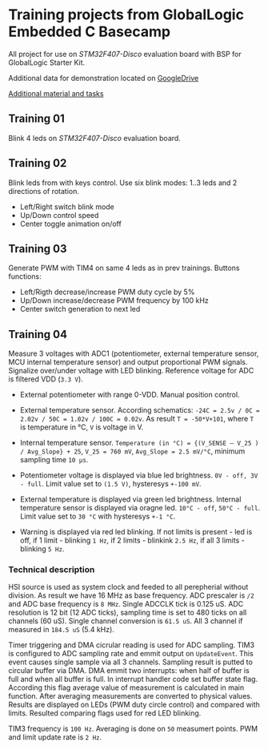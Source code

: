 # Training projects from GlobalLogic Embedded C Basecamp

All project for use on _STM32F407-Disco_ evaluation board with BSP for GlobalLogic Starter Kit.

Additional data for demonstration located on
[GoogleDrive](https://drive.google.com/drive/folders/1FCusyGBt-Cub02OuuL_l30AyVIVgV55s?usp=sharing)

[Additional material and tasks](https://drive.google.com/drive/folders/1ykWPKRX9-aB7cf1Uezi-jmffZY9AW5Ec)

## Training 01

Blink 4 leds on _STM32F407-Disco_ evaluation board.

## Training 02

Blink leds from with keys control. Use six blink modes: 1..3 leds and 2 directions of rotation.

* Left/Right switch blink mode
* Up/Down control speed
* Center toggle animation on/off

## Training 03

Generate PWM with TIM4 on same 4 leds as in prev trainings. Buttons functions:

* Left/Rigth decrease/increase PWM duty cycle by 5%
* Up/Down increase/decrease PWM frequency by 100 kHz
* Center switch generation to next led

## Training 04

Measure 3 voltages with ADC1 (potentiometer, external temperature sensor, MCU internal temperature sensor)
and output proportional PWM signals. Signalize over/under voltage with LED blinking.
Reference voltage for ADC is filtered VDD (`3.3 V`).

* External potentiometer with range 0-VDD. Manual position control.
* External temperature sensor. According schematics: `-24C = 2.5v / 0C = 2.02v / 50C = 1.02v / 100C = 0.02v`.
As result `T = -50*V+101`, where `T` is temperature in °C, `V` is voltage in V.
* Internal temperature sensor. `Temperature (in °C) = {(V_SENSE – V_25 ) / Avg_Slope} + 25`,
`V_25 = 760 mV`, `Avg_Slope = 2.5 mV/°C`, minimum sampling time `10 µs`.

* Potentiometer voltage is displayed via blue led brightness. `0V - off, 3V - full`.
Limit value set to `(1.5 V)`, hysteresys `+-100 mV`.
* External temperature is displayed via green led brightness. Internal temperature sensor is displayed via oragne led.
`10°C - off`, `50°C - full`. Limit value set to `30 °C` with hysteresys `+-1 °C`.
* Warning is displayed via red led blinking. If not limits is present - led is off,
if 1 limit - blinking `1 Hz`, if 2 limits - blinkink `2.5 Hz`, if all 3 limits - blinking `5 Hz`.

### Technical description

HSI source is used as system clock and feeded to all perepherial without division.
As result we have 16 MHz as base frequency. ADC prescaler is `/2` and ADC base frequency is `8 MHz`.
Single ADCCLK tick is 0.125 uS. ADC resolution is 12 bit (12 ADC ticks),
sampling time is set to 480 ticks on all channels (60 uS). Single channel conversion is `61.5 uS`.
All 3 channel if measured in `184.5 uS` (5.4 kHz).

Timer triggering and DMA cicrular reading is used for ADC sampling. TIM3 is configured to
ADC sampling rate and emmit output on `UpdateEvent`. This event causes single sample
via all 3 channels. Sampling result is putted to circular buffer via DMA. DMA emmit two interrupts:
when half of buffer is full and when all buffer is full. In interrupt handler code set buffer state flag.
According this flag average value of measurement is calculated in main function. After averaging
measurements are converted to physical values. Results are displayed on LEDs (PWM duty circle control)
and compared with limits. Resulted comparing flags used for red LED blinking.

TIM3 frequency is `100 Hz`. Averaging is done on `50` measumert points. PWM and limit update rate is `2 Hz`.
